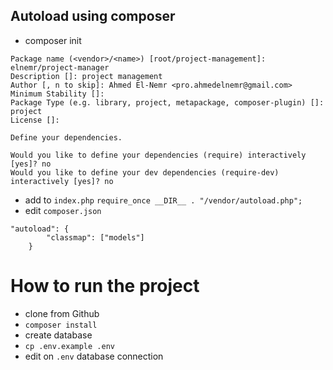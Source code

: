 ## Autoload using composer
- composer init

```
Package name (<vendor>/<name>) [root/project-management]: elnemr/project-manager
Description []: project management
Author [, n to skip]: Ahmed El-Nemr <pro.ahmedelnemr@gmail.com>
Minimum Stability []:
Package Type (e.g. library, project, metapackage, composer-plugin) []: project
License []:

Define your dependencies.

Would you like to define your dependencies (require) interactively [yes]? no
Would you like to define your dev dependencies (require-dev) interactively [yes]? no
```

- add to `index.php` `require_once __DIR__ . "/vendor/autoload.php";`
- edit `composer.json` 
```
"autoload": {
        "classmap": ["models"]
    }
```


# How to run the project
- clone from Github
- `composer install`
- create database
- `cp .env.example .env`
- edit on `.env` database connection